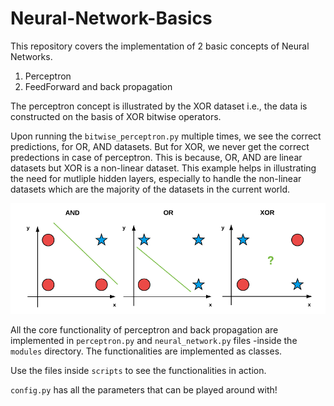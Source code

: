 # Neural-Network-Basics

This repository covers the implementation of 2 basic concepts of Neural Networks. 
1. Perceptron
2. FeedForward and back propagation

The perceptron concept is illustrated by the XOR dataset i.e., the data is constructed on the basis of XOR bitwise operators. 

Upon running the ```bitwise_perceptron.py``` multiple times, we see the correct predictions, for OR, AND datasets. But for XOR, we never get the correct predections in case of perceptron. This is because, OR, AND are linear datasets but XOR is a non-linear dataset. This example helps in illustrating the need for mutliple hidden layers, especially to handle the non-linear datasets which are the majority of the datasets in the current world. 

![Data Linearity](https://github.com/BandaruMeghana/Neural-Network-Basics/blob/master/data_linearity.PNG)

All the core functionality of perceptron and back propagation are implemented in ```perceptron.py``` and ```neural_network.py``` files -inside the ```modules``` directory. The functionalities are implemented as classes.

Use the files inside ```scripts``` to see the functionalities in action. 

```config.py``` has all the parameters that can be played around with!
